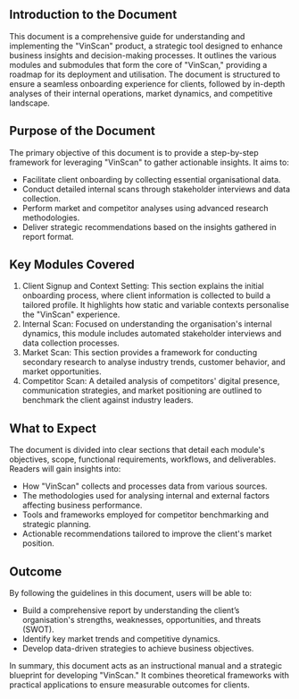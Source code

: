 ## Introduction to the Document

This document is a comprehensive guide for understanding and implementing the "VinScan" product, a strategic tool designed to enhance business insights and decision-making processes. It outlines the various modules and submodules that form the core of "VinScan," providing a roadmap for its deployment and utilisation. The document is structured to ensure a seamless onboarding experience for clients, followed by in-depth analyses of their internal operations, market dynamics, and competitive landscape.

## **Purpose of the Document**

The primary objective of this document is to provide a step-by-step framework for leveraging "VinScan" to gather actionable insights. It aims to:

* Facilitate client onboarding by collecting essential organisational data.  
* Conduct detailed internal scans through stakeholder interviews and data collection.  
* Perform market and competitor analyses using advanced research methodologies.  
* Deliver strategic recommendations based on the insights gathered in report format.

## **Key Modules Covered**

1. Client Signup and Context Setting: This section explains the initial onboarding process, where client information is collected to build a tailored profile. It highlights how static and variable contexts personalise the "VinScan" experience.  
2. Internal Scan: Focused on understanding the organisation's internal dynamics, this module includes automated stakeholder interviews and data collection processes.  
3. Market Scan: This section provides a framework for conducting secondary research to analyse industry trends, customer behavior, and market opportunities.  
4. Competitor Scan: A detailed analysis of competitors' digital presence, communication strategies, and market positioning are outlined to benchmark the client against industry leaders.

## **What to Expect**

The document is divided into clear sections that detail each module's objectives, scope, functional requirements, workflows, and deliverables. Readers will gain insights into:

* How "VinScan" collects and processes data from various sources.  
* The methodologies used for analysing internal and external factors affecting business performance.  
* Tools and frameworks employed for competitor benchmarking and strategic planning.  
* Actionable recommendations tailored to improve the client's market position.

## **Outcome**

By following the guidelines in this document, users will be able to:

* Build a comprehensive report by understanding the client’s organisation's strengths, weaknesses, opportunities, and threats (SWOT).  
* Identify key market trends and competitive dynamics.  
* Develop data-driven strategies to achieve business objectives.

In summary, this document acts as an instructional manual and a strategic blueprint for developing "VinScan." It combines theoretical frameworks with practical applications to ensure measurable outcomes for clients.  
